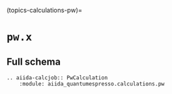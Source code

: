 (topics-calculations-pw)=

# `pw.x`

## Full schema

```{eval-rst}
.. aiida-calcjob:: PwCalculation
    :module: aiida_quantumespresso.calculations.pw
```
